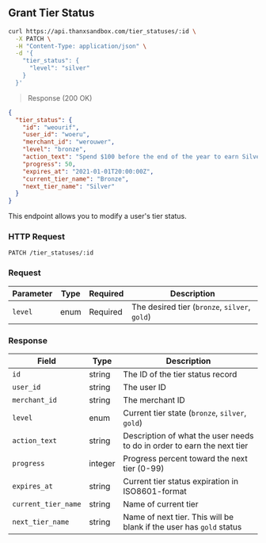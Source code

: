 ## Grant Tier Status

```bash
curl https://api.thanxsandbox.com/tier_statuses/:id \
  -X PATCH \
  -H "Content-Type: application/json" \
  -d '{
    "tier_status": {
      "level": "silver"
    }
  }'
```

> Response (200 OK)

```json
{
  "tier_status": {
    "id": "weourif",
    "user_id": "woeru",
    "merchant_id": "werouwer",
    "level": "bronze",
    "action_text": "Spend $100 before the end of the year to earn Silver.",
    "progress": 50,
    "expires_at": "2021-01-01T20:00:00Z",
    "current_tier_name": "Bronze",
    "next_tier_name": "Silver"
  }
}
```

This endpoint allows you to modify a user's tier status.

### HTTP Request

`PATCH /tier_statuses/:id`

### Request

Parameter | Type | Required | Description
--------- | ---- | -------- | -----------
`level` | enum | Required | The desired tier (`bronze`, `silver`, `gold`)

### Response

Field | Type | Description
----- | ---- | -----------
`id` | string | The ID of the tier status record
`user_id` | string | The user ID
`merchant_id` | string | The merchant ID
`level` | enum | Current tier state (`bronze`, `silver`, `gold`)
`action_text` | string | Description of what the user needs to do in order to earn the next tier
`progress` | integer | Progress percent toward the next tier (0-99)
`expires_at` | string | Current tier status expiration in ISO8601-format
`current_tier_name` | string | Name of current tier
`next_tier_name` | string | Name of next tier. This will be blank if the user has `gold` status
